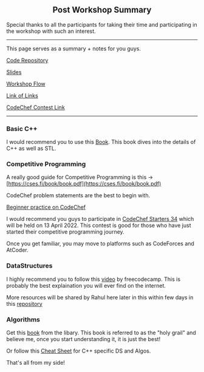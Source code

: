 <center>
<h2>Post Workshop Summary</h2>
</center>

Special thanks to all the participants for taking their time and participating in the workshop with such an interest.

---

This page serves as a summary + notes for you guys.

[Code Repository](https://github.com/tanmayhinge/competitive-programming-workshop)

[Slides](https://docs.google.com/presentation/d/1NcBuB7fEFTwg6SCEGXQfnoBY-fy_hyeuommkpOJverE/edit?usp=sharing)

[Workshop Flow](https://tanmayhinge.github.io/competitive-programming-workshop/)

[Link of Links](https://tanmayhinge.github.io/competitive-programming-workshop/links)

[CodeChef Contest Link](https://www.codechef.com/CPWA2022)

---

### Basic C++

I would recommend you to use this [Book](Primer.pdf). This book dives into the details of C++ as well as STL. 

### Competitive Programming

A really good guide for Competitive Programming is this -> [https://cses.fi/book/book.pdf](https://cses.fi/book/book.pdf)

CodeChef problem statements are the best to begin with. 

[Beginner practice on CodeChef](https://www.codechef.com/practice?page=0&limit=20&sort_by=difficulty_rating&sort_order=asc&search=&start_rating=0&end_rating=999&topic=Basic+Programming&tags=)

I would recommend you guys to participate in [CodeChef Starters 34](https://www.codechef.com/START34?itm_medium=hpbanner_2&itm_campaign=START34) which will be held on 13 April 2022. This contest is good for those who have just started their competitive programming journey.

Once you get familiar, you may move to platforms such as CodeForces and AtCoder.

### DataStructures

I highly recommend you to follow this [video](https://www.youtube.com/watch?v=B31LgI4Y4DQ) by freecodecamp. This is probably the best explaination you will ever find on the internet.

More resources will be shared by Rahul here later in this within few days in this [repository](https://github.com/rahulmaurya-Dev/Competitive-programming/blob/main/README.md)

### Algorithms

Get this [book](https://www.amazon.com/Introduction-Algorithms-3rd-MIT-Press/dp/0262033844) from the libary. This book is referred to as the "holy grail" and believe me, once you start understanding it, it is just the best!

Or follow this [Cheat Sheet](https://hackingcpp.com/cpp/cheat_sheets.html) for C++ specific DS and Algos.

That's all from my side!
